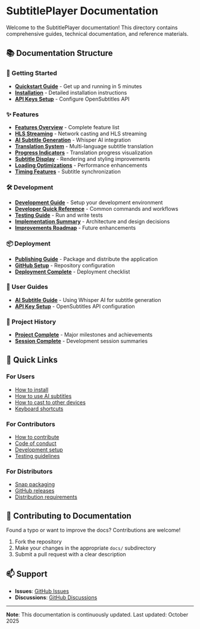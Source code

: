 # SubtitlePlayer Documentation

Welcome to the SubtitlePlayer documentation! This directory contains comprehensive guides, technical documentation, and reference materials.

## 📚 Documentation Structure

### 🚀 Getting Started
- **[Quickstart Guide](guides/QUICKSTART.md)** - Get up and running in 5 minutes
- **[Installation](../README.md#installation)** - Detailed installation instructions
- **[API Keys Setup](guides/API_KEY_INFO.md)** - Configure OpenSubtitles API

### ✨ Features
- **[Features Overview](features/FEATURES.md)** - Complete feature list
- **[HLS Streaming](features/STREAMING_FIX_COMPLETE.md)** - Network casting and HLS streaming
- **[AI Subtitle Generation](../README.md#ai-subtitle-generation)** - Whisper AI integration
- **[Translation System](features/TRANSLATION_FILE_BASED.md)** - Multi-language subtitle translation
- **[Progress Indicators](features/PROGRESS_BAR_SUMMARY.md)** - Translation progress visualization
- **[Subtitle Display](features/SUBTITLE_DISPLAY_FIX.md)** - Rendering and styling improvements
- **[Loading Optimizations](features/SUBTITLE_LOADING_IMPROVEMENTS.md)** - Performance enhancements
- **[Timing Features](features/TIMING_TRANSLATION_FEATURES.md)** - Subtitle synchronization

### 🛠️ Development
- **[Development Guide](development/DEVELOPMENT.md)** - Setup your development environment
- **[Developer Quick Reference](development/DEVELOPER_QUICK_REF.md)** - Common commands and workflows
- **[Testing Guide](development/TESTING_GUIDE.md)** - Run and write tests
- **[Implementation Summary](development/IMPLEMENTATION_SUMMARY.md)** - Architecture and design decisions
- **[Improvements Roadmap](development/IMPROVEMENTS.md)** - Future enhancements

### 📦 Deployment
- **[Publishing Guide](deployment/PUBLISHING.md)** - Package and distribute the application
- **[GitHub Setup](deployment/GITHUB_SETUP.md)** - Repository configuration
- **[Deployment Complete](deployment/DEPLOYMENT_COMPLETE.md)** - Deployment checklist

### 📖 User Guides
- **[AI Subtitle Guide](guides/AI_SUBTITLE_GUIDE.md)** - Using Whisper AI for subtitle generation
- **[API Key Setup](guides/API_KEY_INFO.md)** - OpenSubtitles API configuration

### 📝 Project History
- **[Project Complete](PROJECT_COMPLETE.md)** - Major milestones and achievements
- **[Session Complete](SESSION_COMPLETE.md)** - Development session summaries

## 🔧 Quick Links

### For Users
- [How to install](../README.md#installation)
- [How to use AI subtitles](guides/AI_SUBTITLE_GUIDE.md)
- [How to cast to other devices](features/STREAMING_FIX_COMPLETE.md)
- [Keyboard shortcuts](../README.md#keyboard-shortcuts)

### For Contributors
- [How to contribute](../CONTRIBUTING.md)
- [Code of conduct](../CODE_OF_CONDUCT.md)
- [Development setup](development/DEVELOPMENT.md)
- [Testing guidelines](development/TESTING_GUIDE.md)

### For Distributors
- [Snap packaging](deployment/PUBLISHING.md)
- [GitHub releases](deployment/GITHUB_SETUP.md)
- [Distribution requirements](deployment/DEPLOYMENT_COMPLETE.md)

## 🤝 Contributing to Documentation

Found a typo or want to improve the docs? Contributions are welcome!

1. Fork the repository
2. Make your changes in the appropriate `docs/` subdirectory
3. Submit a pull request with a clear description

## 📫 Support

- **Issues**: [GitHub Issues](https://github.com/cassianoheitor1993/Subtitler-VideoPlayer-App/issues)
- **Discussions**: [GitHub Discussions](https://github.com/cassianoheitor1993/Subtitler-VideoPlayer-App/discussions)

---

**Note**: This documentation is continuously updated. Last updated: October 2025
